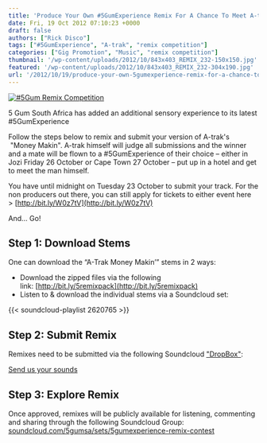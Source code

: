 ```yaml
---
title: 'Produce Your Own #5GumExperience Remix For A Chance To Meet A-trak'
date: Fri, 19 Oct 2012 07:10:23 +0000
draft: false
authors: ["Rick Disco"]
tags: ["#5GumExperience", "A-trak", "remix competition"]
categories: ["Gig Promotion", "Music", "remix competition"]
thumbnail: '/wp-content/uploads/2012/10/843x403_REMIX_232-150x150.jpg'
featured: '/wp-content/uploads/2012/10/843x403_REMIX_232-304x190.jpg'
url: '/2012/10/19/produce-your-own-5gumexperience-remix-for-a-chance-to-meet-a-trak'
---
```


[![](/wp-content/uploads/2012/10/843x403_REMIX_232.jpg "#5Gum Remix Competition")](/wp-content/uploads/2012/10/843x403_REMIX_232.jpg)

5 Gum South Africa has added an additional sensory experience to its latest #5GumExperience

Follow the steps below to remix and submit your version of A-trak's  "Money Makin". A-trak himself will judge all submissions and the winner and a mate will be flown to a #5GumExperience of their choice – either in Jozi Friday 26 October or Cape Town 27 October – put up in a hotel and get to meet the man himself.

You have until midnight on Tuesday 23 October to submit your track. For the non producers out there, you can still apply for tickets to either event here > [http://bit.ly/W0z7tV](http://bit.ly/W0z7tV)

And… Go!

Step 1: Download Stems
----------------------

One can download the “A-Trak Money Makin’” stems in 2 ways:

*   Download the zipped files via the following link: [http://bit.ly/5remixpack](http://bit.ly/5remixpack)
*   Listen to & download the individual stems via a Soundcloud set:

{{< soundcloud-playlist 2620765 >}}

Step 2: Submit Remix
--------------------

Remixes need to be submitted via the following Soundcloud ["DropBox"](http://bit.ly/5dropbox):

[Send us your sounds](http://soundcloud.com/groups/5gum-contest/dropbox)

Step 3: Explore Remix
---------------------

Once approved, remixes will be publicly available for listening, commenting and sharing through the following Soundcloud Group: [soundcloud.com/5gumsa/sets/5gumexperience-remix-contest](https://soundcloud.com/5gumsa/sets/5gumexperience-remix-contest)
